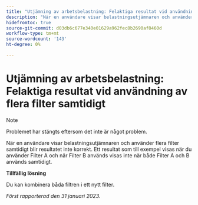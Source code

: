 ```yaml
---
title: "Utjämning av arbetsbelastning: Felaktiga resultat vid användning av flera filter samtidigt"
description: "När en användare visar belastningsutjämnaren och använder flera filter samtidigt blir resultatet inte korrekt. Ett resultat som till exempel visas när filter A används och när filter B används visas inte när både filter A och B används samtidigt."
hidefromtoc: true
source-git-commit: d03db6c677e340e01629a962fec8b2690af8460d
workflow-type: tm+mt
source-wordcount: '143'
ht-degree: 0%

---
```



# Utjämning av arbetsbelastning: Felaktiga resultat vid användning av flera filter samtidigt

>[!NOTE]
>
>Problemet har stängts eftersom det inte är något problem.

När en användare visar belastningsutjämnaren och använder flera filter samtidigt blir resultatet inte korrekt. Ett resultat som till exempel visas när du använder Filter A och när Filter B används visas inte när både Filter A och B används samtidigt.

**Tillfällig lösning**

Du kan kombinera båda filtren i ett nytt filter.

_Först rapporterad den 31 januari 2023._

